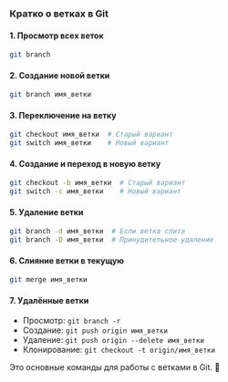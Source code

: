 ### **Кратко о ветках в Git**  

#### **1. Просмотр всех веток**  
```bash
git branch
```

#### **2. Создание новой ветки**  
```bash
git branch имя_ветки
```

#### **3. Переключение на ветку**  
```bash
git checkout имя_ветки  # Старый вариант
git switch имя_ветки    # Новый вариант
```

#### **4. Создание и переход в новую ветку**  
```bash
git checkout -b имя_ветки  # Старый вариант
git switch -c имя_ветки    # Новый вариант
```

#### **5. Удаление ветки**  
```bash
git branch -d имя_ветки  # Если ветка слита
git branch -D имя_ветки  # Принудительное удаление
```

#### **6. Слияние ветки в текущую**  
```bash
git merge имя_ветки
```

#### **7. Удалённые ветки**  
- Просмотр: `git branch -r`  
- Создание: `git push origin имя_ветки`  
- Удаление: `git push origin --delete имя_ветки`  
- Клонирование: `git checkout -t origin/имя_ветки`  

Это основные команды для работы с ветками в Git. 🚀